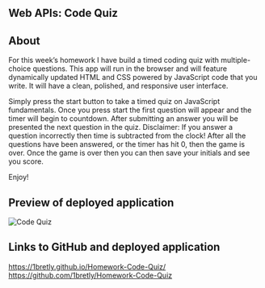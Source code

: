 ## Web APIs: Code Quiz

## About

For this week’s homework I have build a timed coding quiz with multiple-choice questions. This app will run in the browser and will feature dynamically updated HTML and CSS powered by JavaScript code that you write. It will have a clean, polished, and responsive user interface.

Simply press the start button to take a timed quiz on JavaScript fundamentals. Once you press start the first question will appear and the timer will begin to countdown. After submitting an answer you will be presented the next question in the quiz. Disclaimer: If you answer a question incorrectly then time is subtracted from the clock!
After all the questions have been answered, or the timer has hit 0, then the game is over. Once the game is over then you can then save your initials and see you score.

Enjoy!

## Preview of deployed application

![Code Quiz]()

## Links to GitHub and deployed application

https://1bretly.github.io/Homework-Code-Quiz/
https://github.com/1bretly/Homework-Code-Quiz
